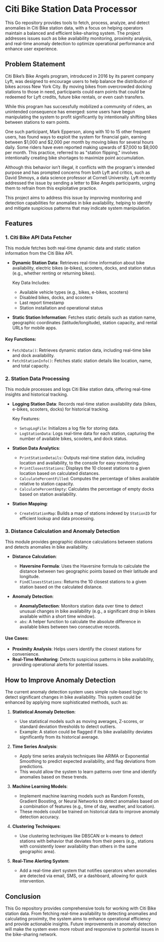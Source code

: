 # Citi Bike Station Data Processor

This Go repository provides tools to fetch, process, analyze, and detect anomalies in Citi Bike station data, with a focus on helping operators maintain a balanced and efficient bike-sharing system. The project addresses issues such as bike availability monitoring, proximity analysis, and real-time anomaly detection to optimize operational performance and enhance user experience.

## Problem Statement

Citi Bike’s Bike Angels program, introduced in 2016 by its parent company Lyft, was designed to encourage users to help balance the distribution of bikes across New York City. By moving bikes from overcrowded docking stations to those in need, participants could earn points that could be redeemed for Lyft credits, future bike rentals, or even cash transfers.

While this program has successfully mobilized a community of riders, an unintended consequence has emerged: some users have begun manipulating the system to profit significantly by intentionally shifting bikes between stations to earn points.

One such participant, Mark Epperson, along with 10 to 15 other frequent users, has found ways to exploit the system for financial gain, earning between $1,000 and $2,000 per month by moving bikes for several hours daily. Some riders have even reported making upwards of $7,000 to $8,000 per month. This practice, referred to as "station flipping," involves intentionally creating bike shortages to maximize point accumulation.

Although this behavior isn’t illegal, it conflicts with the program's intended purpose and has prompted concerns from both Lyft and critics, such as David Shmoys, a data science professor at Cornell University. Lyft recently addressed the issue by sending a letter to Bike Angels participants, urging them to refrain from this exploitative practice.

This project aims to address this issue by improving monitoring and detection capabilities for anomalies in bike availability, helping to identify and mitigate suspicious patterns that may indicate system manipulation.

## Features

### 1. Citi Bike API Data Fetcher

This module fetches both real-time dynamic data and static station information from the Citi Bike API.

- **Dynamic Station Data**: Retrieves real-time information about bike availability, electric bikes (e-bikes), scooters, docks, and station status (e.g., whether renting or returning bikes).

  Key Data Includes:
  - Available vehicle types (e.g., bikes, e-bikes, scooters)
  - Disabled bikes, docks, and scooters
  - Last report timestamp
  - Station installation and operational status

- **Static Station Information**: Fetches static details such as station name, geographic coordinates (latitude/longitude), station capacity, and rental URLs for mobile apps.

#### Key Functions:
- `FetchData()`: Retrieves dynamic station data, including real-time bike and dock availability.
- `FetchStationInfo()`: Fetches static station details like location, name, and total capacity.

### 2. Station Data Processing

This module processes and logs Citi Bike station data, offering real-time insights and historical tracking.

- **Logging Station Data**: Records real-time station availability data (bikes, e-bikes, scooters, docks) for historical tracking.

  Key Features:
  - `SetupLogFile`: Initializes a log file for storing data.
  - `LogStationData`: Logs real-time data for each station, capturing the number of available bikes, scooters, and dock status.

- **Station Data Analytics**:
  - `PrintStationDetails`: Outputs real-time station data, including location and availability, to the console for easy monitoring.
  - `PrintClosestStations`: Displays the 10 closest stations to a given location based on calculated distances.
  - `CalculatePercentFilled`: Computes the percentage of bikes available relative to station capacity.
  - `CalculatePercentEmpty`: Calculates the percentage of empty docks based on station availability.

- **Station Mapping**:
  - `CreateStationMap`: Builds a map of stations indexed by `StationID` for efficient lookup and data processing.

### 3. Distance Calculation and Anomaly Detection

This module provides geographic distance calculations between stations and detects anomalies in bike availability.

- **Distance Calculation**:
  - **Haversine Formula**: Uses the Haversine formula to calculate the distance between two geographic points based on their latitude and longitude.
  - `FindClosestStations`: Returns the 10 closest stations to a given station based on the calculated distance.

- **Anomaly Detection**:
  - **AnomalyDetection**: Monitors station data over time to detect unusual changes in bike availability (e.g., a significant drop in bikes available within a short time window).
  - `abs`: A helper function to calculate the absolute difference in available bikes between two consecutive records.

#### Use Cases:
- **Proximity Analysis**: Helps users identify the closest stations for convenience.
- **Real-Time Monitoring**: Detects suspicious patterns in bike availability, providing operational alerts for potential issues.

## How to Improve Anomaly Detection

The current anomaly detection system uses simple rule-based logic to detect significant changes in bike availability. This system could be enhanced by applying more sophisticated methods, such as:

1. **Statistical Anomaly Detection**: 
   - Use statistical models such as moving averages, Z-scores, or standard deviation thresholds to detect outliers.
   - Example: A station could be flagged if its bike availability deviates significantly from its historical average.

2. **Time Series Analysis**: 
   - Apply time series analysis techniques like ARIMA or Exponential Smoothing to predict expected availability, and flag deviations from predictions.
   - This would allow the system to learn patterns over time and identify anomalies based on these trends.

3. **Machine Learning Models**: 
   - Implement machine learning models such as Random Forests, Gradient Boosting, or Neural Networks to detect anomalies based on a combination of features (e.g., time of day, weather, and location).
   - These models could be trained on historical data to improve anomaly detection accuracy.

4. **Clustering Techniques**:
   - Use clustering techniques like DBSCAN or k-means to detect stations with behavior that deviates from their peers (e.g., stations with consistently lower availability than others in the same geographic area).
  
5. **Real-Time Alerting System**:
   - Add a real-time alert system that notifies operators when anomalies are detected via email, SMS, or a dashboard, allowing for quick intervention.

## Conclusion

This Go repository provides comprehensive tools for working with Citi Bike station data. From fetching real-time availability to detecting anomalies and calculating proximity, the system aims to enhance operational efficiency and provide actionable insights. Future improvements in anomaly detection will make the system even more robust and responsive to potential issues in the bike-sharing network.

